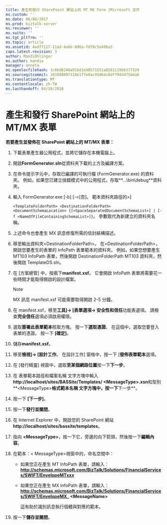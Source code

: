 ```yaml
---
title: 產生和發行 SharePoint 網站上的 MT MX Form |Microsoft 文件
ms.custom: ''
ms.date: 06/08/2017
ms.prod: biztalk-server
ms.reviewer: ''
ms.suite: ''
ms.tgt_pltfrm: ''
ms.topic: article
ms.assetid: 4adf7117-11ad-4a8e-8d6a-fd78c5e496a3
caps.latest.revision: 3
author: MandiOhlinger
ms.author: mandia
manager: anneta
ms.openlocfilehash: 1c8bd8248a916d1e98571551a8561119b6377329
ms.sourcegitcommit: 36350889f318e1f7e0ac9506dc8df794d475bda6
ms.translationtype: MT
ms.contentlocale: zh-TW
ms.lasthandoff: 04/18/2018
---
```

# <a name="generating-and-publishing-mtmx-forms-on-the-sharepoint-site"></a>產生和發行 SharePoint 網站上的 MT/MX 表單
**若要產生並發佈在 SharePoint 網站上的 MT/MX 表單：**  
  
1.  下載表單產生器公用程式，並將它儲存在本機電腦上。  
  
2.  開啟**FormGenerator.sln**從資料夾下載的上方及編譯方案。  
  
3.  在命令提示字元中，存取已編譯的可執行檔 (FormGenerator.exe) 的資料夾。 例如，如果您已建立偵錯模式中的公用程式，存取**...\bin\debug**資料夾。  
  
4.  輸入 FormGenerator.exe [-b] [-\<[否]。 範本資料夾路徑的\>]  
  
     `<TemplateFolderPath> <DestinationFolderPath> <DocumentSchemaLocation> {[<SpaceSeparatedDocumentSchemaList>] | [-f <NameOfFileContainingSchemaList>]}`。 參數取代為新建立的資料夾名稱。  
  
5.  上述命令也會產生 MX 訊息修復所需的信封結構描述。  
  
6.  移至輸出資料夾\<DestinationFolderPath\>。 在\<DestinationFolderPath\>，開啟您要產生的表單的 InfoPath 表單範本的資料夾。 例如，如果您想要產生 MT103 InfoPath 表單，然後開啟 DestinationFolderPath MT103 資料夾，然後開啟 TemplateDS.sln。  
  
7.  在 [方案總管] 中，按兩下**manifest.xsf**。 它會開啟 InfoPath 表單將需要花一些時間才能取得開啟的設計檔案。  
  
    > [!NOTE]
    >  MX 訊息 manifest.xsf 可能需要取得開啟 2-5 分鐘。  
  
8.  在 manifest.xsf，移至**工具]-> [表單選項-> 安全性和信任**功能表選項。 請檢查**完全信任**選項必須啟用權限。  
  
9. 選取**簽署此表單範本**核取方塊。 按一下**選取憑證**。 在這個中，選取您要登入表單的憑證。 按一下 **[確定]**。  
  
10. 儲存**manifest.xsf**。  
  
11. 移至**檢視]-> [設計工作**。 在設計工作] 窗格中，按一下 [**發佈表單範本**選項。  
  
12. 在 [發行精靈] 視窗中，選取**至某個網路位置**按一下**下一步**。  
  
13. 在 表單範本路徑和檔案名稱 文字方塊中輸入 **http://localhost/sites/BASSite/Templates/ \<MessageType\>.xsn**和型別**\<MessageType\>**格式範本名稱 文字方塊中，按一下**下一步**。  
  
14. 按一下 **[下一步]**。  
  
15. 按一下**發行並關閉**。  
  
16. 在 Internet Explorer 中，開啟您的 SharePoint 網站**http://localhost/sites/bassite/templates**。  
  
17. 指向 **\<MessageType\>**，按一下它，旁邊的向下箭頭，然後按一下**編輯內容**。  
  
18. 在範本：\< MessageType\>視窗中的，命名空間中：  
  
    -   如果您正在產生 MT InfoPath 表單，請輸入︰ **http://schemas.microsoft.com/BizTalk/Solutions/FinancialServices/SWIFT/EnvelopeMTxxx**  
  
    -   如果您正在產生 MX InfoPath 表單，請輸入：  **http://schemas.microsoft.com/BizTalk/Solutions/FinancialServices/SWIFT/EnvelopeMX_ \<MessageName\>**  
  
         這有助於識別訊息執行個體與對應的範本。  
  
19. 按一下**儲存並關閉**。